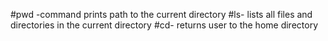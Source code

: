 #pwd -command prints path to the current directory
#ls- lists all files and directories in the current directory
#cd- returns user to the home directory
